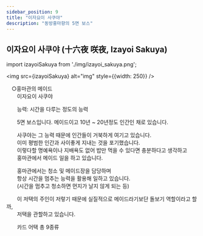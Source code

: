 ```yaml
---
sidebar_position: 9
title: "이자요이 사쿠야"
description: "동방홍마향의 5면 보스"
---
```


## 이자요이 사쿠야 (十六夜 咲夜, Izayoi Sakuya)

import izayoiSakuya from './img/izayoi_sakuya.png';

<img src={izayoiSakuya} alt="img" style={{width: 250}} />

　○홍마관의 메이드  
　　이자요이 사쿠야  
  
　　능력: 시간을 다루는 정도의 능력  
  
　　5면 보스입니다. 메이드이고 10년 ~ 20년정도 인간인 채로 있습니다.  
  
　　사쿠야는 그 능력 때문에 인간들이 거북하게 여기고 있습니다.  
　　이미 평범한 인간과 사이좋게 지내는 것을 포기했습니다.  
　　이렇다할 명예욕이나 지배욕도 없어 밥만 먹을 수 있다면 충분하다고 생각하고  
　　홍마관에서 메이드 일을 하고 있습니다.  
  
　　홍마관에서는 청소 및 메이드장을 담당하며  
　　항상 시간을 멈추는 능력을 활용해 일하고 있습니다.  
　　(시간을 멈추고 청소하면 먼지가 날지 않게 되는 등)  
  
　　이 저택의 주인이 저렇기 때문에 실질적으로 메이드라기보단 돌보기 역할이라고 할까,  
　　저택을 관할하고 있습니다.  
  
　　카드 어택 총 9종류  
  